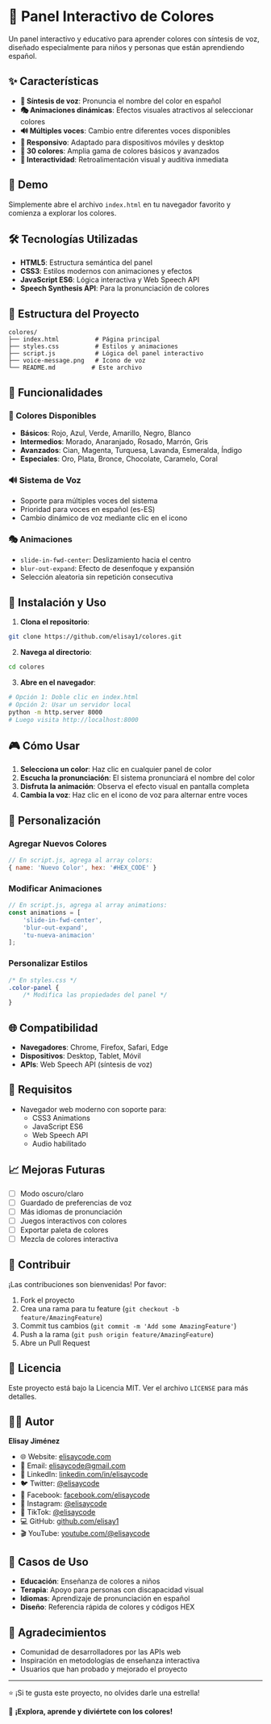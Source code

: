 # 🎨 Panel Interactivo de Colores

Un panel interactivo y educativo para aprender colores con síntesis de voz, diseñado especialmente para niños y personas que están aprendiendo español.

## ✨ Características

- **🎵 Síntesis de voz**: Pronuncia el nombre del color en español
- **🎭 Animaciones dinámicas**: Efectos visuales atractivos al seleccionar colores
- **🔊 Múltiples voces**: Cambio entre diferentes voces disponibles
- **📱 Responsivo**: Adaptado para dispositivos móviles y desktop
- **🎨 30 colores**: Amplia gama de colores básicos y avanzados
- **🔄 Interactividad**: Retroalimentación visual y auditiva inmediata

## 🚀 Demo

Simplemente abre el archivo `index.html` en tu navegador favorito y comienza a explorar los colores.

## 🛠️ Tecnologías Utilizadas

- **HTML5**: Estructura semántica del panel
- **CSS3**: Estilos modernos con animaciones y efectos
- **JavaScript ES6**: Lógica interactiva y Web Speech API
- **Speech Synthesis API**: Para la pronunciación de colores

## 📂 Estructura del Proyecto

```
colores/
├── index.html          # Página principal
├── styles.css          # Estilos y animaciones
├── script.js           # Lógica del panel interactivo
├── voice-message.png   # Icono de voz
└── README.md          # Este archivo
```

## 🎯 Funcionalidades

### 🎨 Colores Disponibles
- **Básicos**: Rojo, Azul, Verde, Amarillo, Negro, Blanco
- **Intermedios**: Morado, Anaranjado, Rosado, Marrón, Gris
- **Avanzados**: Cian, Magenta, Turquesa, Lavanda, Esmeralda, Índigo
- **Especiales**: Oro, Plata, Bronce, Chocolate, Caramelo, Coral

### 🔊 Sistema de Voz
- Soporte para múltiples voces del sistema
- Prioridad para voces en español (es-ES)
- Cambio dinámico de voz mediante clic en el icono

### 🎭 Animaciones
- `slide-in-fwd-center`: Deslizamiento hacia el centro
- `blur-out-expand`: Efecto de desenfoque y expansión
- Selección aleatoria sin repetición consecutiva

## 🚀 Instalación y Uso

1. **Clona el repositorio**:
```bash
git clone https://github.com/elisay1/colores.git
```

2. **Navega al directorio**:
```bash
cd colores
```

3. **Abre en el navegador**:
```bash
# Opción 1: Doble clic en index.html
# Opción 2: Usar un servidor local
python -m http.server 8000
# Luego visita http://localhost:8000
```

## 🎮 Cómo Usar

1. **Selecciona un color**: Haz clic en cualquier panel de color
2. **Escucha la pronunciación**: El sistema pronunciará el nombre del color
3. **Disfruta la animación**: Observa el efecto visual en pantalla completa
4. **Cambia la voz**: Haz clic en el icono de voz para alternar entre voces

## 🎨 Personalización

### Agregar Nuevos Colores
```javascript
// En script.js, agrega al array colors:
{ name: 'Nuevo Color', hex: '#HEX_CODE' }
```

### Modificar Animaciones
```javascript
// En script.js, agrega al array animations:
const animations = [
    'slide-in-fwd-center',
    'blur-out-expand',
    'tu-nueva-animacion'
];
```

### Personalizar Estilos
```css
/* En styles.css */
.color-panel {
    /* Modifica las propiedades del panel */
}
```

## 🌐 Compatibilidad

- **Navegadores**: Chrome, Firefox, Safari, Edge
- **Dispositivos**: Desktop, Tablet, Móvil
- **APIs**: Web Speech API (síntesis de voz)

## 🔧 Requisitos

- Navegador web moderno con soporte para:
  - CSS3 Animations
  - JavaScript ES6
  - Web Speech API
  - Audio habilitado

## 📈 Mejoras Futuras

- [ ] Modo oscuro/claro
- [ ] Guardado de preferencias de voz
- [ ] Más idiomas de pronunciación
- [ ] Juegos interactivos con colores
- [ ] Exportar paleta de colores
- [ ] Mezcla de colores interactiva

## 🤝 Contribuir

¡Las contribuciones son bienvenidas! Por favor:

1. Fork el proyecto
2. Crea una rama para tu feature (`git checkout -b feature/AmazingFeature`)
3. Commit tus cambios (`git commit -m 'Add some AmazingFeature'`)
4. Push a la rama (`git push origin feature/AmazingFeature`)
5. Abre un Pull Request

## 📄 Licencia

Este proyecto está bajo la Licencia MIT. Ver el archivo `LICENSE` para más detalles.

## 👨‍💻 Autor

**Elisay Jiménez**

- 🌐 Website: [elisaycode.com](https://elisaycode.com)
- 📧 Email: elisaycode@gmail.com
- 💼 LinkedIn: [linkedin.com/in/elisaycode](https://linkedin.com/in/elisaycode)
- 🐦 Twitter: [@elisaycode](https://twitter.com/elisaycode)
- 📘 Facebook: [facebook.com/elisaycode](https://facebook.com/elisaycode)
- 📸 Instagram: [@elisaycode](https://instagram.com/elisaycode)
- 🎵 TikTok: [@elisaycode](https://tiktok.com/@elisaycode)
- 💻 GitHub: [github.com/elisay1](https://github.com/elisay1)
- 🎬 YouTube: [youtube.com/@elisaycode](https://youtube.com/@elisaycode)

## 🎯 Casos de Uso

- **Educación**: Enseñanza de colores a niños
- **Terapia**: Apoyo para personas con discapacidad visual
- **Idiomas**: Aprendizaje de pronunciación en español
- **Diseño**: Referencia rápida de colores y códigos HEX

## 🙏 Agradecimientos

- Comunidad de desarrolladores por las APIs web
- Inspiración en metodologías de enseñanza interactiva
- Usuarios que han probado y mejorado el proyecto

---

⭐ ¡Si te gusta este proyecto, no olvides darle una estrella!

🚀 **¡Explora, aprende y diviértete con los colores!**